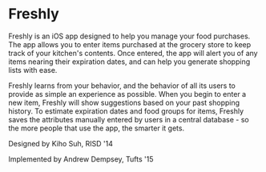 Freshly
=======

Freshly is an iOS app designed to help you manage your food purchases. The app allows you to enter items purchased at the grocery store to keep track of your kitchen's contents. Once entered, the app will alert you of any items nearing their expiration dates, and can help you generate shopping lists with ease.
 
Freshly learns from your behavior, and the behavior of all its users to provide as simple an experience as possible. When you begin to enter a new item, Freshly will show suggestions based on your past shopping history. To estimate expiration dates and food groups for items, Freshly saves the attributes manually entered by users in a central database - so the more people that use the app, the smarter it gets.


Designed by Kiho Suh, RISD '14

Implemented by Andrew Dempsey, Tufts '15
